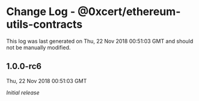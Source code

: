 # Change Log - @0xcert/ethereum-utils-contracts

This log was last generated on Thu, 22 Nov 2018 00:51:03 GMT and should not be manually modified.

## 1.0.0-rc6
Thu, 22 Nov 2018 00:51:03 GMT

*Initial release*

